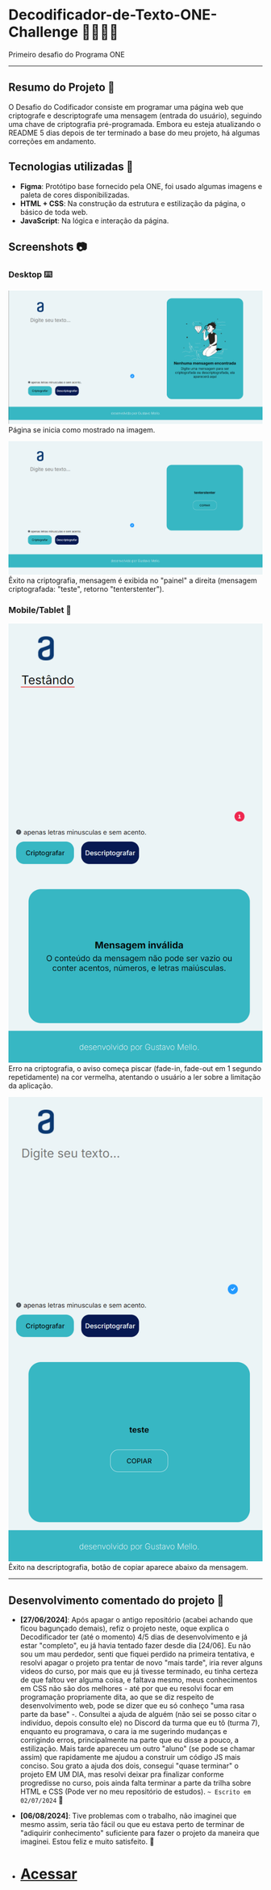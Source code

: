# Decodificador-de-Texto-ONE-Challenge 🚀👨🏽‍💻

Primeiro desafio do Programa ONE

---

## Resumo do Projeto 📝

O Desafio do Codificador consiste em programar uma página web que criptografe e descriptografe uma mensagem (entrada do usuário), seguindo uma chave de criptografia pré-programada. Embora eu esteja atualizando o README 5 dias depois de ter terminado a base do meu projeto, há algumas correções em andamento.

## Tecnologias utilizadas 🧰

- **Figma**: Protótipo base fornecido pela ONE, foi usado algumas imagens e paleta de cores disponibilizadas.
- **HTML + CSS**: Na construção da estrutura e estilização da página, o básico de toda web.
- **JavaScript**: Na lógica e interação da página.

## Screenshots 📷

### Desktop ⌨️

![Screenshot 1 - Desktop, ocioso](./Repo/src/screenshot1.png)
Página se inicia como mostrado na imagem.

![Screenshot 2 - Desktop, criptografando](./Repo/src/screenshot2.png)
Êxito na criptografia, mensagem é exibida no "painel" a direita (mensagem criptografada: "teste", retorno "tenterstenter").

### Mobile/Tablet 📱

![Screenshot 3 - Mobile/Tablet, descriptografando, erro](./Repo/src/screenshot3.png)
Erro na criptografia, o aviso começa piscar (fade-in, fade-out em 1 segundo repetidamente) na cor vermelha, atentando o usuário a ler sobre a limitação da aplicação.

![Screenshot 4 - Mobile/Tablet, descriptografando, êxito](Repo/src/screenshot4.png)
Êxito na descriptografia, botão de copiar aparece abaixo da mensagem.

---

## Desenvolvimento comentado do projeto 💬

- **[27/06/2024]**: Após apagar o antigo repositório (acabei achando que ficou bagunçado demais), refiz o projeto neste, oque explica o Decodificador ter (até o momento) 4/5 dias de desenvolvimento e já estar "completo", eu já havia tentado fazer desde dia [24/06]. Eu não sou um mau perdedor, senti que fiquei perdido na primeira tentativa, e resolvi apagar o projeto pra tentar de novo "mais tarde", iria rever alguns videos do curso, por mais que eu já tivesse terminado, eu tinha certeza de que faltou ver alguma coisa, e faltava mesmo, meus conhecimentos em CSS não são dos melhores - até por que eu resolvi focar em programação propriamente dita, ao que se diz respeito de desenvolvimento web, pode se dizer que eu só conheço "uma rasa parte da base" -. Consultei a ajuda de alguém (não sei se posso citar o indivíduo, depois consulto ele) no Discord da turma que eu tô (turma 7), enquanto eu programava, o cara ia me sugerindo mudanças e corrigindo erros, principalmente na parte que eu disse a pouco, a estilização. Mais tarde apareceu um outro "aluno" (se pode se chamar assim) que rapidamente me ajudou a construir um código JS mais conciso. Sou grato a ajuda dos dois, consegui "quase terminar" o projeto EM UM DIA, mas resolvi deixar pra finalizar conforme progredisse no curso, pois ainda falta terminar a parte da trilha sobre HTML e CSS (Pode ver no meu repositório de estudos). `~ Escrito em 02/07/2024` 🔺

- **[06/08/2024]**: Tive problemas com o trabalho, não imaginei que mesmo assim, seria tão fácil ou que eu estava perto de terminar de "adiquirir conhecimento" suficiente para fazer o projeto da maneira que imaginei. Estou feliz e muito satisfeito. 🔻

- # [Acessar](https://yo-melloo.github.io/Decodificador-de-Texto-ONE-Challenge/)
